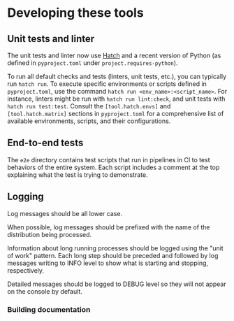# Developing these tools

## Unit tests and linter

The unit tests and linter now use [Hatch](https://hatch.pypa.io/) and a
recent version of Python (as defined in `pyproject.toml` under `project.requires-python`).

To run all default checks and tests (linters, unit tests, etc.), you can typically run `hatch run`.
To execute specific environments or scripts defined in `pyproject.toml`, use the command `hatch run <env_name>:<script_name>`.
For instance, linters might be run with `hatch run lint:check`, and unit tests with `hatch run test:test`.
Consult the `[tool.hatch.envs]` and `[tool.hatch.matrix]` sections in `pyproject.toml` for a comprehensive list of available environments, scripts, and their configurations.

## End-to-end tests

The `e2e` directory contains test scripts that run in pipelines in CI
to test behaviors of the entire system. Each script includes a comment
at the top explaining what the test is trying to demonstrate.

## Logging

Log messages should be all lower case.

When possible, log messages should be prefixed with the name of the distribution
being processed.

Information about long running processes should be logged using the "unit of
work" pattern. Each long step should be preceded and followed by log messages
writing to INFO level to show what is starting and stopping, respectively.

Detailed messages should be logged to DEBUG level so they will not appear on the
console by default.

### Building documentation
